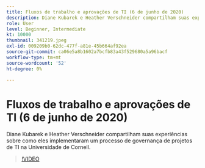 ```yaml
---
title: Fluxos de trabalho e aprovações de TI (6 de junho de 2020)
description: Diane Kubarek e Heather Verschneider compartilham suas experiências sobre como eles implementaram um processo de governança de projetos de TI na Universidade de Cornell.
role: User
level: Beginner, Intermediate
kt: 10000
thumbnail: 341219.jpeg
exl-id: 009209b0-62dc-477f-a81e-45b664af92ea
source-git-commit: ca06e5a8b1602a7bcfb83a43f529680a5a96bacf
workflow-type: tm+mt
source-wordcount: '52'
ht-degree: 0%

---
```


# Fluxos de trabalho e aprovações de TI (6 de junho de 2020)

Diane Kubarek e Heather Verschneider compartilham suas experiências sobre como eles implementaram um processo de governança de projetos de TI na Universidade de Cornell.

>[!VIDEO](https://video.tv.adobe.com/v/341219/?quality=12&learn=on)
